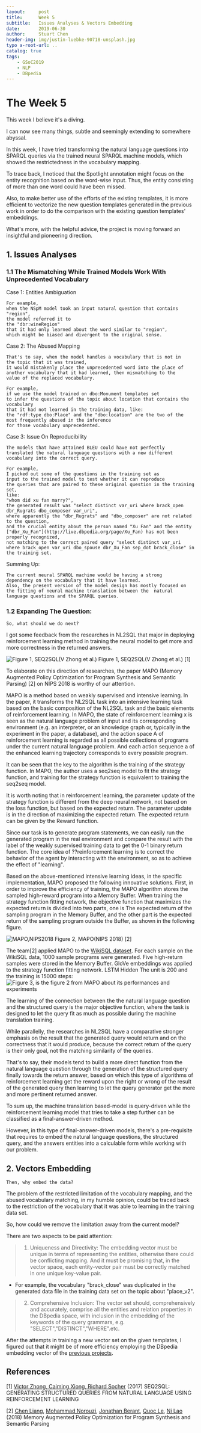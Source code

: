 ```yaml
---
layout:     post
title:      Week 5
subtitle:   Issues Analyses & Vectors Embedding
date:       2019-06-30
author:     Stuart Chen
header-img: img/justin-luebke-90718-unsplash.jpg
typo a-root-url: ..
catalog: true
tags:
    - GSoC2019
    - NLP
    - DBpedia
---
```



# The Week  5

This week I believe it's a diving.

I can now see many things, subtle and seemingly extending to somewhere abyssal.

In this week, I have tried transforming the natural language questions into SPARQL queries via the trained neural SPARQL machine models, which showed the restrictedness in the vocabulary mapping.

To trace back, I noticed that the Spotlight annotation might focus on the entity recognition based on the word-wise input. Thus, the entity consisting of more than one word could have been missed. 

Also, to make better use of the efforts of the existing templates, it is more efficient to vectorize the new question templates generated in the previous work in order to do the comparison with the existing question templates' embeddings.  

What's more, with the helpful advice, the project is moving forward an insightful and pioneering direction.



## 1. Issues Analyses

### 1.1 The Mismatching While Trained Models Work With Unprecedented Vocabulary

Case 1: Entities Ambiguation

	For example,
	when the NSpM model took an input natural question that contains
	"region",
	the model referred it to 
	the "dbr:wineRegion" 
	that it had only learned about the word similar to "region",
	which might be biased and divergent to the original sense.

Case 2: The Abused Mapping

	That's to say, when the model handles a vocabulary that is not in 
	the topic that it was trained, 
	it would mistakenly place the unprecedented word into the place of 
	another vocabulary that it had learned, then mismatching to the 
	value of the replaced vocabulary.

	For example, 
	if we use the model trained on dbo:Monument templates set 
	to infer the questions of the topic about location that contains the vocabulary 
	that it had not learned in the training data, like:
	the "rdf:type dbo:Place" and the "dbo:location" are the two of the most frequently abused in the inference
	for those vocabulary unprecedented.

Case 3: Issue On Reproducibility

	The models that have attained BLEU could have not perfectly 
	translated the natural language questions with a new different 
	vocabulary into the correct query.

	For example,
	I picked out some of the questions in the training set as 
	input to the trained model to test whether it can reproduce 
	the queries that are paired to these original question in the training set,
	like:
	"whom did xu fan marry?",
	the generated result was "select distinct var_uri where brack_open dbr_Rugrats dbo_composer var_uri",
	where apparently the "dbr_Rugrats" and "dbo_composer" are not related to the question,
	and the crucial entity about the person named "Xu Fan" and the entity ["dbr_Xu_Fan"](http://live.dbpedia.org/page/Xu_Fan) has not been properly recognized,
	not matching to the correct paired query "select distinct var_uri where brack_open var_uri dbo_spouse dbr_Xu_Fan sep_dot brack_close" in the training set.



Summing Up:

	The current neural SPARQL machine would be having a strong 	
	dependency on the vocabulary that it have learned.
	Also, the present version of the model design has mostly focused on 
	the fitting of neural machine translation between the  natural 
	language questions and the SPARQL queries.


### 1.2 Expanding The Question:

	So, what should we do next?

I got some feedback from the researches in NL2SQL that major in deploying reinforcement learning method in training the neural model to get more and more correctness in the returned answers.

![Figure 1, SEQ2SQL(V Zhong et al.)](https://pbs.twimg.com/media/D-ljAtsUcAAqQ4Y.jpg)
Figure 1, SEQ2SQL(V Zhong et al.) [1]

To elaborate on this direction of researches, the paper MAPO (Memory Augmented Policy Optimization for Program Synthesis and Semantic Parsing) [2] on NIPS 2018 is worthy of our attention.

MAPO is a method based on weakly supervised and intensive learning. In the paper, it transforms the NL2SQL task into an intensive learning task based on the basic composition of the NL2SQL task and the basic elements of reinforcement learning. In MAPO, the state of reinforcement learning x is seen as the natural language problem of input and its corresponding environment (e.g. an interpreter, or an knowledge graph or, typically in the experiment in the paper, a database), and the action space A of reinforcement learning is regarded as all possible collections of programs under the current natural language problem. And each action sequence a of the enhanced learning trajectory corresponds to every possible program.

It can be seen that the key to the algorithm is the training of the strategy function. In MAPO, the author uses a seq2seq model to fit the strategy function, and training for the strategy function is equivalent to training the seq2seq model.

It is worth noting that in reinforcement learning, the parameter update of the strategy function is different from the deep neural network, not based on the loss function, but based on the expected return. The parameter update is in the direction of maximizing the expected return. The expected return can be given by the Reward function.

Since our task is to generate program statements, we can easily run the generated program in the real environment and compare the result with the label of the weakly supervised training data to get the 0-1 binary return function. The core idea of ??reinforcement learning is to correct the behavior of the agent by interacting with the environment, so as to achieve the effect of "learning".

Based on the above-mentioned intensive learning ideas, in the specific implementation, MAPO proposed the following innovative solutions. First, in order to improve the efficiency of training, the MAPO algorithm stores the sampled high-reward program into a Memory Buffer. When training the strategy function fitting network, the objective function that maximizes the expected return is divided into two parts, one is The expected return of the sampling program in the Memory Buffer, and the other part is the expected return of the sampling program outside the Buffer, as shown in the following figure.

![MAPO,NIPS2018](https://pbs.twimg.com/media/D-luC0sVAAEQ9i_.png)
Figure 2, MAPO(NIPS 2018) [2]

The team[2] applied MAPO to the [WikiSQL dataset](https://github.com/salesforce/WikiSQL). For each sample on the WikiSQL data, 1000 sample programs were generated. Five high-return samples were stored in the Memory Buffer. GloVe embeddings was applied to the strategy function fitting network. LSTM Hidden The unit is 200 and the training is 15000 steps:
![Figure 3, is the figure 2 from MAPO about its performances and experiments](https://pbs.twimg.com/media/D-lxATuU4AA29Sy.png)

The learning of the connection between the the natural language question and the structured query is the major objective function, where the  task is designed to let the query fit as much as possible during the machine translation training. 

While parallelly, the researches in NL2SQL have a comparative stronger emphasis on the result that the generated query would return and on the correctness that it would produce, because the correct return of the query is their only goal, not the matching similarity of the queries. 

That's to say, their models tend to build a more direct function from the natural language question through the generation of the structured query finally towards the return answer, based on which this type of algorithms of reinforcement learning get the reward upon the right or wrong of the result of the generated query then learning to let the query generator get the more and more pertinent returned answer. 

To sum up, the machine translation based-model is query-driven while the reinforcement learning model that tries to take a step further can be classified as a final-answer-driven method.

However, in this type of final-answer-driven models, there's a pre-requisite that requires to embed the natural language questions, the structured query, and the answers entities into a calculable form while working with our problem.



## 2. Vectors Embedding

	Then, why embed the data?

The problem of the restricted limitation of the vocabulary mapping, and the abused vocabulary matching, in my humble opinion, could be traced back to the restriction of the vocabulary that it was able to learning in the training data set.

So, how could we remove the limitation away from the current model?

There are two aspects to be paid attention:


>    1) Uniqueness and Directivity: The embedding vector must be unique in terms of 
>      representing the entities, otherwise there could be conflicting mapping. And it must be 
>      promising that, in the vector space, each entity-vector pair must be correctly matched in 
>      one unique key-value pair. 

* For example, the vocabulary "brack_close" was duplicated in the generated data file in the training data set on the topic about "place_v2".      

>    2) Comprehensive Inclusion: The vector set should, comprehensively and accurately, 
>    comprise all the entities and relation properties in the DBpedia space, with inclusion in the 
>    embedding of the keywords of the query grammars, e.g. "SELECT","DISTINCT","WHERE".etc.

After the attempts in training a new vector set on the given templates, I figured out that it might be of more efficiency employing the DBpedia embedding vector of the [previous projects](https://github.com/dbpedia/embeddings).


##  References

[1] [Victor Zhong, Caiming Xiong, Richard Socher](https://paperswithcode.com/paper/seq2sql-generating-structured-queries-from)  (2017) SEQ2SQL: GENERATING STRUCTURED QUERIES
FROM NATURAL LANGUAGE USING REINFORCEMENT
LEARNING

[2] [Chen Liang](https://arxiv.org/search/cs?searchtype=author&query=Liang%2C+C), [Mohammad Norouzi](https://arxiv.org/search/cs?searchtype=author&query=Norouzi%2C+M), [Jonathan Berant](https://arxiv.org/search/cs?searchtype=author&query=Berant%2C+J), [Quoc Le](https://arxiv.org/search/cs?searchtype=author&query=Le%2C+Q), [Ni Lao](https://arxiv.org/search/cs?searchtype=author&query=Lao%2C+N) (2018) Memory Augmented Policy Optimization for Program Synthesis and Semantic Parsing

